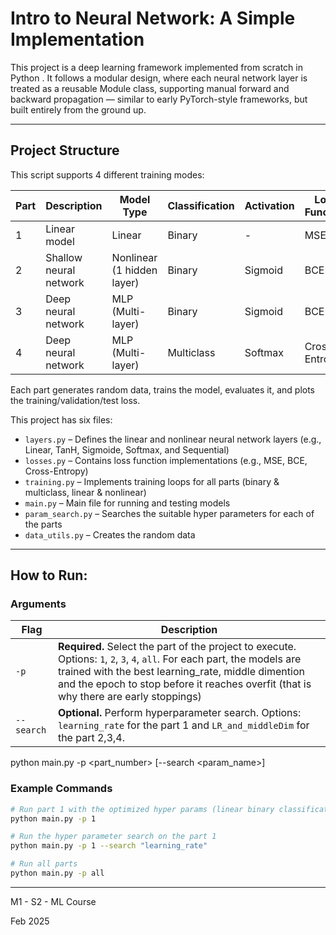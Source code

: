 # Intro to Neural Network: A Simple Implementation 


This project is a deep learning framework implemented from scratch in Python . It follows a modular design, where each neural network layer is treated as a reusable Module class, supporting manual forward and backward propagation — similar to early PyTorch-style frameworks, but built entirely from the ground up.

---

## Project Structure

This script supports 4 different training modes:

| Part | Description              | Model Type         | Classification     | Activation | Loss Function          |
|------|--------------------------|--------------------|---------------------|------------|------------------------|
| 1    | Linear model             | Linear             | Binary              | -    | MSE   |
| 2    | Shallow neural network   | Nonlinear (1 hidden layer) | Binary      | Sigmoid    | BCE   |
| 3    | Deep neural network      | MLP (Multi-layer)  | Binary              | Sigmoid    | BCE   |
| 4    | Deep neural network      | MLP (Multi-layer)  | Multiclass          | Softmax    | Cross-Entropy          |


Each part generates random data, trains the model, evaluates it, and plots the training/validation/test loss.

This project has six files: 
- `layers.py` – Defines the linear and nonlinear neural network layers (e.g., Linear, TanH, Sigmoide, Softmax, and Sequential)
- `losses.py` – Contains loss function implementations  (e.g., MSE, BCE, Cross-Entropy)
- `training.py` – Implements training loops for all parts   (binary & multiclass, linear & nonlinear)
- `main.py` – Main file for running and testing models
- `param_search.py` – Searches the suitable hyper parameters for each of the parts
- `data_utils.py` – Creates the random data



---

## How to Run:

###  Arguments

| Flag           | Description                                                                                  |
|----------------|----------------------------------------------------------------------------------------------|
| `-p` | **Required.** Select the part of the project to execute. Options: `1`, `2`, `3`, `4`, `all`. For each part, the models are trained with the best learning_rate,  middle dimention and the epoch to stop before it reaches overfit (that is why there are early stoppings)|
| `--search`     | **Optional.** Perform hyperparameter search. Options: `learning_rate` for the part 1 and `LR_and_middleDim` for the part 2,3,4.|


python main.py -p <part_number> [--search <param_name>]

###  Example Commands

```bash
# Run part 1 with the optimized hyper params (linear binary classification)
python main.py -p 1

# Run the hyper parameter search on the part 1
python main.py -p 1 --search "learning_rate"

# Run all parts
python main.py -p all

```








---

M1 - S2 - ML Course 

Feb 2025
